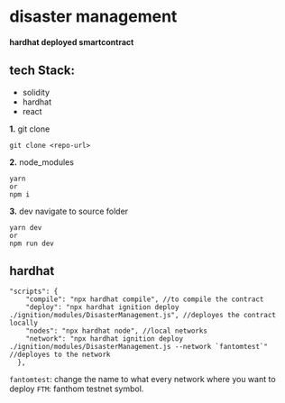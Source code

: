 # disaster management
#### hardhat deployed smartcontract

## tech Stack:
- solidity 
- hardhat
- react

**1.** git clone
```git clone
git clone <repo-url>
```

**2.** node_modules
```
yarn 
or 
npm i 
```
**3.** dev
navigate to source folder 
``` dev
yarn dev
or 
npm run dev
```

## hardhat
``` hardhat
"scripts": {
    "compile": "npx hardhat compile", //to compile the contract
    "deploy": "npx hardhat ignition deploy ./ignition/modules/DisasterManagement.js", //deployes the contract locally
    "nodes": "npx hardhat node", //local networks
    "network": "npx hardhat ignition deploy ./ignition/modules/DisasterManagement.js --network `fantomtest`" //deployes to the network
  },
```

`fantomtest`: change the name to what every network where you want to deploy
`FTM`: fanthom testnet symbol.

